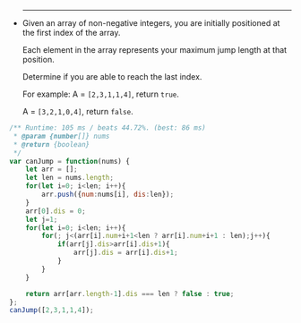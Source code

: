 
 * ------

   Given an array of non-negative integers, you are initially positioned at the first index of the array.

   Each element in the array represents your maximum jump length at that position.

   Determine if you are able to reach the last index.

   For example:
   A = `[2,3,1,1,4]`, return `true`.

   A = `[3,2,1,0,4]`, return `false`.


```javascript
/** Runtime: 105 ms / beats 44.72%. (best: 86 ms)
 * @param {number[]} nums
 * @return {boolean}
 */
var canJump = function(nums) {
    let arr = [];
    let len = nums.length;
    for(let i=0; i<len; i++){
        arr.push({num:nums[i], dis:len});
    }
    arr[0].dis = 0;
    let j=1;
    for(let i=0; i<len; i++){
        for(; j<(arr[i].num+i+1<len ? arr[i].num+i+1 : len);j++){
            if(arr[j].dis>arr[i].dis+1){
                arr[j].dis = arr[i].dis+1;
            }
        }
    }

    return arr[arr.length-1].dis === len ? false : true;
};
canJump([2,3,1,1,4]);
```



